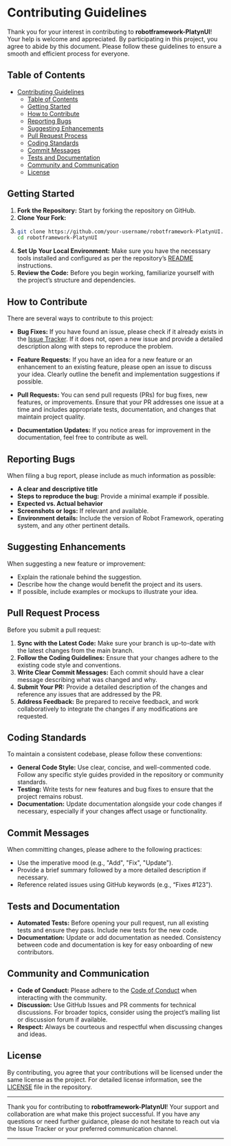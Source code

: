 # Contributing Guidelines

Thank you for your interest in contributing to **robotframework-PlatynUI**! Your help is welcome and appreciated. By participating in this project, you agree to abide by this document. Please follow these guidelines to ensure a smooth and efficient process for everyone.

## Table of Contents

- [Contributing Guidelines](#contributing-guidelines)
  - [Table of Contents](#table-of-contents)
  - [Getting Started](#getting-started)
  - [How to Contribute](#how-to-contribute)
  - [Reporting Bugs](#reporting-bugs)
  - [Suggesting Enhancements](#suggesting-enhancements)
  - [Pull Request Process](#pull-request-process)
  - [Coding Standards](#coding-standards)
  - [Commit Messages](#commit-messages)
  - [Tests and Documentation](#tests-and-documentation)
  - [Community and Communication](#community-and-communication)
  - [License](#license)

## Getting Started

1. **Fork the Repository:** Start by forking the repository on GitHub.
2. **Clone Your Fork:**
3.
   ``` bash
   git clone https://github.com/your-username/robotframework-PlatynUI.git
   cd robotframework-PlatynUI
   ```
4. **Set Up Your Local Environment:**
   Make sure you have the necessary tools installed and configured as per the repository’s [README](https://github.com/imbus/robotframework-PlatynUI/blob/master/README.md) instructions.
5. **Review the Code:**
   Before you begin working, familiarize yourself with the project’s structure and dependencies.

## How to Contribute

There are several ways to contribute to this project:

- **Bug Fixes:**
  If you have found an issue, please check if it already exists in the [Issue Tracker](https://github.com/imbus/robotframework-PlatynUI/issues). If it does not, open a new issue and provide a detailed description along with steps to reproduce the problem.

- **Feature Requests:**
  If you have an idea for a new feature or an enhancement to an existing feature, please open an issue to discuss your idea. Clearly outline the benefit and implementation suggestions if possible.

- **Pull Requests:**
  You can send pull requests (PRs) for bug fixes, new features, or improvements. Ensure that your PR addresses one issue at a time and includes appropriate tests, documentation, and changes that maintain project quality.

- **Documentation Updates:**
  If you notice areas for improvement in the documentation, feel free to contribute as well.

## Reporting Bugs

When filing a bug report, please include as much information as possible:

- **A clear and descriptive title**
- **Steps to reproduce the bug:** Provide a minimal example if possible.
- **Expected vs. Actual behavior**
- **Screenshots or logs:** If relevant and available.
- **Environment details:** Include the version of Robot Framework, operating system, and any other pertinent details.

## Suggesting Enhancements

When suggesting a new feature or improvement:

- Explain the rationale behind the suggestion.
- Describe how the change would benefit the project and its users.
- If possible, include examples or mockups to illustrate your idea.

## Pull Request Process

Before you submit a pull request:

1. **Sync with the Latest Code:**
   Make sure your branch is up-to-date with the latest changes from the main branch.
2. **Follow the Coding Guidelines:**
   Ensure that your changes adhere to the existing code style and conventions.
3. **Write Clear Commit Messages:**
   Each commit should have a clear message describing what was changed and why.
4. **Submit Your PR:**
   Provide a detailed description of the changes and reference any issues that are addressed by the PR.
5. **Address Feedback:**
   Be prepared to receive feedback, and work collaboratively to integrate the changes if any modifications are requested.

## Coding Standards

To maintain a consistent codebase, please follow these conventions:

- **General Code Style:**
  Use clear, concise, and well-commented code. Follow any specific style guides provided in the repository or community standards.
- **Testing:**
  Write tests for new features and bug fixes to ensure that the project remains robust.
- **Documentation:**
  Update documentation alongside your code changes if necessary, especially if your changes affect usage or functionality.

## Commit Messages

When committing changes, please adhere to the following practices:

- Use the imperative mood (e.g., "Add", "Fix", "Update").
- Provide a brief summary followed by a more detailed description if necessary.
- Reference related issues using GitHub keywords (e.g., “Fixes #123”).

## Tests and Documentation

- **Automated Tests:**
  Before opening your pull request, run all existing tests and ensure they pass. Include new tests for the new code.
- **Documentation:**
  Update or add documentation as needed. Consistency between code and documentation is key for easy onboarding of new contributors.

## Community and Communication

- **Code of Conduct:**
  Please adhere to the [Code of Conduct](https://github.com/imbus/robotframework-PlatynUI/blob/main/CODE_OF_CONDUCT.md) when interacting with the community.
- **Discussion:**
  Use GitHub Issues and PR comments for technical discussions. For broader topics, consider using the project’s mailing list or discussion forum if available.
- **Respect:**
  Always be courteous and respectful when discussing changes and ideas.

## License

By contributing, you agree that your contributions will be licensed under the same license as the project. For detailed license information, see the [LICENSE](https://github.com/imbus/robotframework-PlatynUI/blob/main/LICENSE.txt) file in the repository.

---

Thank you for contributing to **robotframework-PlatynUI**! Your support and collaboration are what make this project successful. If you have any questions or need further guidance, please do not hesitate to reach out via the Issue Tracker or your preferred communication channel.

---

